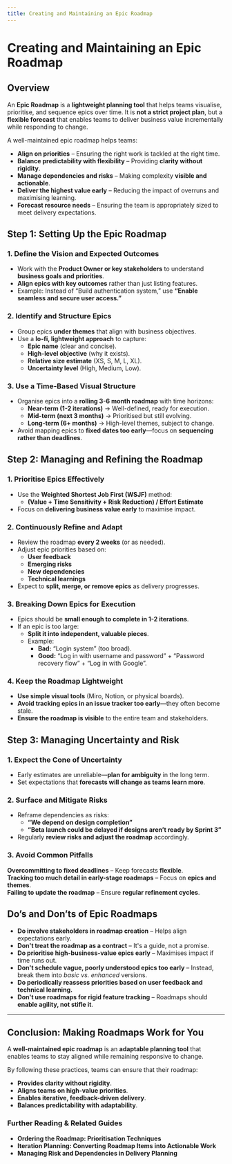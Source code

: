 ```yaml
---
title: Creating and Maintaining an Epic Roadmap
---
```

# Creating and Maintaining an Epic Roadmap

## **Overview**
An **Epic Roadmap** is a **lightweight planning tool** that helps teams visualise, prioritise, and sequence epics over time. It is **not a strict project plan**, but a **flexible forecast** that enables teams to deliver business value incrementally while responding to change.

A well-maintained epic roadmap helps teams:  
* **Align on priorities** – Ensuring the right work is tackled at the right time.  
* **Balance predictability with flexibility** – Providing **clarity without rigidity**.  
* **Manage dependencies and risks** – Making complexity **visible and actionable**.  
* **Deliver the highest value early** – Reducing the impact of overruns and maximising learning.  
* **Forecast resource needs** – Ensuring the team is appropriately sized to meet delivery expectations.  

## **Step 1: Setting Up the Epic Roadmap**

### **1. Define the Vision and Expected Outcomes**
- Work with the **Product Owner or key stakeholders** to understand **business goals and priorities**.
- **Align epics with key outcomes** rather than just listing features.
- Example: Instead of “Build authentication system,” use **“Enable seamless and secure user access.”**  

### **2. Identify and Structure Epics**
- Group epics **under themes** that align with business objectives.
- Use a **lo-fi, lightweight approach** to capture:
  - **Epic name** (clear and concise).  
  - **High-level objective** (why it exists).  
  - **Relative size estimate** (XS, S, M, L, XL).  
  - **Uncertainty level** (High, Medium, Low).  

### **3. Use a Time-Based Visual Structure**
- Organise epics into a **rolling 3-6 month roadmap** with time horizons:  
  - **Near-term (1-2 iterations)** → Well-defined, ready for execution.  
  - **Mid-term (next 3 months)** → Prioritised but still evolving.  
  - **Long-term (6+ months)** → High-level themes, subject to change.  
- Avoid mapping epics to **fixed dates too early**—focus on **sequencing rather than deadlines**.  


## **Step 2: Managing and Refining the Roadmap**  

### **1. Prioritise Epics Effectively**
- Use the **Weighted Shortest Job First (WSJF)** method:
  - **(Value + Time Sensitivity + Risk Reduction) / Effort Estimate**
- Focus on **delivering business value early** to maximise impact.  

### **2. Continuously Refine and Adapt**
- Review the roadmap **every 2 weeks** (or as needed).
- Adjust epic priorities based on:
  - **User feedback**
  - **Emerging risks**
  - **New dependencies**
  - **Technical learnings**
- Expect to **split, merge, or remove epics** as delivery progresses.

### **3. Breaking Down Epics for Execution**
- Epics should be **small enough to complete in 1-2 iterations**.
- If an epic is too large:
  - **Split it into independent, valuable pieces**.
  - Example:  
    - **Bad:** “Login system” (too broad).  
    - **Good:** “Log in with username and password” + “Password recovery flow” + “Log in with Google”.  

### **4. Keep the Roadmap Lightweight**
- **Use simple visual tools** (Miro, Notion, or physical boards).  
- **Avoid tracking epics in an issue tracker too early**—they often become stale.  
- **Ensure the roadmap is visible** to the entire team and stakeholders.  


## **Step 3: Managing Uncertainty and Risk**  

### **1. Expect the Cone of Uncertainty**
- Early estimates are unreliable—**plan for ambiguity** in the long term.
- Set expectations that **forecasts will change as teams learn more**.

### **2. Surface and Mitigate Risks**
- Reframe dependencies as risks:  
  - **“We depend on design completion”**  
  - **“Beta launch could be delayed if designs aren’t ready by Sprint 3”**  
- Regularly **review risks and adjust the roadmap** accordingly.  

### **3. Avoid Common Pitfalls**
**Overcommitting to fixed deadlines** – Keep forecasts **flexible**.  
**Tracking too much detail in early-stage roadmaps** – Focus on **epics and themes**.  
**Failing to update the roadmap** – Ensure **regular refinement cycles**.  



## **Do’s and Don’ts of Epic Roadmaps**  

* **Do involve stakeholders in roadmap creation** – Helps align expectations early.  
* **Don't treat the roadmap as a contract** – It's a guide, not a promise.  
* **Do prioritise high-business-value epics early** – Maximises impact if time runs out.  
* **Don't schedule vague, poorly understood epics too early** – Instead, break them into *basic vs. enhanced* versions.  
* **Do periodically reassess priorities based on user feedback and technical learning.**  
* **Don't use roadmaps for rigid feature tracking** – Roadmaps should **enable agility, not stifle it**.  

---

## **Conclusion: Making Roadmaps Work for You**
A **well-maintained epic roadmap** is an **adaptable planning tool** that enables teams to stay aligned while remaining responsive to change.  

By following these practices, teams can ensure that their roadmap:  
* **Provides clarity without rigidity**.  
* **Aligns teams on high-value priorities**.  
* **Enables iterative, feedback-driven delivery**.  
* **Balances predictability with adaptability**.  

### **Further Reading & Related Guides**
* **Ordering the Roadmap: Prioritisation Techniques**  
* **Iteration Planning: Converting Roadmap Items into Actionable Work**  
* **Managing Risk and Dependencies in Delivery Planning**  
